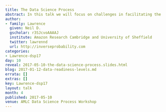 ```yaml
---
title: The Data Science Process
abstract: In this talk we will focus on challenges in facilitating the data science pipeline. Drawing on experience from projects in computational biology, the developing world and Amazon I’ll propose different ideas for facilitating the data science process including analogies that help software engineers understand the challenges for data science and formalizations, such as data readiness levels, which allow management to reason about the obstacles in the process.
author:
- family: Lawrence
  given: Neil D.
  gscholar: r3SJcvoAAAAJ
  institute: Amazon Research Cambridge and University of Sheffield
  twitter: lawrennd
  url: http://inverseprobability.com
categories:
- Lawrence-dsp17
day: 10
reveal: 2017-05-10-the-data-science-process.slides.html
blog: 2017-01-12-data-readiness-levels.md
errata: []
extras: []
key: Lawrence-dsp17
layout: talk
month: 4
published: 2017-05-10
venue: AMLC Data Science Process Workshop
---
```

